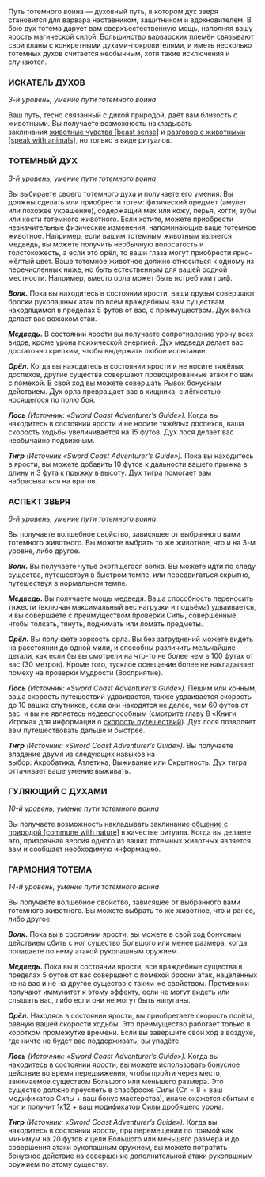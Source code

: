 Путь тотемного воина — духовный путь, в котором дух зверя становится для варвара наставником, защитником и вдохновителем. В бою дух тотема дарует вам сверхъестественную мощь, наполняя вашу ярость магической силой. Большинство варварских племён связывают свои кланы с конкретными духами-покровителями, и иметь несколько тотемных духов считается необычным, хотя такие исключения и случаются.

  

### ИСКАТЕЛЬ ДУХОВ

_3-й уровень, умение пути тотемного воина_

Ваш путь, тесно связанный с дикой природой, даёт вам близость с животными. Вы получаете возможность накладывать заклинания [животные чувства [beast sense]](https://dnd.su/spells/76-beast_sense/) и [разговор с животными [speak with animals]](https://dnd.su/spells/292-speak_with_animals/), но только в виде ритуалов.

  

### ТОТЕМНЫЙ ДУХ

_3-й уровень, умение пути тотемного воина_

Вы выбираете своего тотемного духа и получаете его умения. Вы должны сделать или приобрести тотем: физический предмет (амулет или похожее украшение), содержащий мех или кожу, перья, когти, зубы или кости тотемного животного. Если хотите, можете приобрести незначительные физические изменения, напоминающие ваше тотемное животное. Например, если вашим тотемным животным является медведь, вы можете получить необычную волосатость и толстокожесть, а если это орёл, то ваши глаза могут приобрести ярко-жёлтый цвет. Ваше тотемное животное должно относиться к одному из перечисленных ниже, но быть естественным для вашей родной местности. Например, вместо орла может быть ястреб или гриф.

**_Волк_.** Пока вы находитесь в состоянии ярости, ваши друзья совершают броски рукопашных атак по всем враждебным вам существам, находящимся в пределах 5 футов от вас, с преимуществом. Дух волка делает вас вожаком стаи.

**_Медведь_.** В состоянии ярости вы получаете сопротивление урону всех видов, кроме урона психической энергией. Дух медведя делает вас достаточно крепким, чтобы выдержать любое испытание.

**_Орёл_.** Когда вы находитесь в состоянии ярости и не носите тяжёлых доспехов, другие существа совершают провоцированные атаки по вам с помехой. В свой ход вы можете совершать Рывок бонусным действием. Дух орла превращает вас в хищника, с лёгкостью носящегося по полю боя.

**_Лось_** _(Источник: «Sword Coast Adventurer’s Guide»)._ Когда вы находитесь в состоянии ярости и не носите тяжёлых доспехов, ваша скорость ходьбы увеличивается на 15 футов. Дух лося делает вас необычайно подвижным.

_**Тигр**_ _(Источник «Sword Coast Adventurer’s Guide»)._ Пока вы находитесь в ярости, вы можете добавить 10 футов к дальности вашего прыжка в длину и 3 фута к прыжку в высоту. Дух тигра помогает вам набрасываться на врагов.

  

### АСПЕКТ ЗВЕРЯ

_6-й уровень, умение пути тотемного воина_

Вы получаете волшебное свойство, зависящее от выбранного вами тотемного животного. Вы можете выбрать то же животное, что и на 3-м уровне, либо другое.

**_Волк_.** Вы получаете чутьё охотящегося волка. Вы можете идти по следу существа, путешествуя в быстром темпе, или передвигаться скрытно, путешествуя в нормальном темпе.

**_Медведь_.** Вы получаете мощь медведя. Ваша способность переносить тяжести (включая максимальный вес нагрузки и подъёма) удваивается, и вы совершаете с преимуществом проверки Силы, совершённые, чтобы толкать, тянуть, поднимать или ломать предметы.

**_Орёл_.** Вы получаете зоркость орла. Вы без затруднений можете видеть на расстоянии до одной мили, и способны различить мельчайшие детали, как если бы вы смотрели на что-то не более чем в 100 футах от вас (30 метров). Кроме того, тусклое освещение более не накладывает помеху на проверки Мудрости (Восприятие).

_**Лось** (Источник: «Sword Coast Adventurer’s Guide»)._ Пешим или конным, ваша скорость путешествий удваивается, также удваивается скорость до 10 ваших спутников, если они находятся не далее, чем 60 футов от вас, и вы не являетесь недееспособным (смотрите главу 8 «Книги Игрока» для информации о [скорости путешествий](https://dnd.su/articles/mechanics/158-peremescheniya_i_pozitsiya_v_boju/)). Дух лося позволяет вам путешествовать дальше и быстрее.

_**Тигр** (Источник: «Sword Coast Adventurer’s Guide»)._ Вы получаете владение двумя из следующих навыков на выбор: Акробатика, Атлетика, Выживание или Скрытность. Дух тигра оттачивает ваше умение выживать.

  

### ГУЛЯЮЩИЙ С ДУХАМИ

_10-й уровень, умение пути тотемного воина_

Вы получаете возможность накладывать заклинание [общение с природой [commune with nature]](https://dnd.su/spells/199-commune_with_nature/) в качестве ритуала. Когда вы делаете это, призрачная версия одного из ваших тотемных животных является вам и сообщает необходимую информацию.

  

### ГАРМОНИЯ ТОТЕМА

_14-й уровень, умение пути тотемного воина_

Вы получаете волшебное свойство, зависящее от выбранного вами тотемного животного. Вы можете выбрать то же животное, что и ранее, либо другое.

**_Волк_.** Пока вы в состоянии ярости, вы можете в свой ход бонусным действием сбить с ног существо Большого или менее размера, когда попадаете по нему атакой рукопашным оружием.

**_Медведь_.** Пока вы в состоянии ярости, все враждебные существа в пределах 5 футов от вас совершают с помехой броски атак, нацеленных не на вас и не на другое существо с таким же свойством. Противники получают иммунитет к этому эффекту, если не могут видеть или слышать вас, либо если они не могут быть напуганы.

**_Орёл_.** Находясь в состоянии ярости, вы приобретаете скорость полёта, равную вашей скорости ходьбы. Это преимущество работает только в коротком промежутке времени. Если вы завершите свой ход в воздухе, где ничто не будет вас поддерживать, вы упадёте.

_**Лось** (Источник: «Sword Coast Adventurer’s Guide»)._ Когда вы находитесь в состоянии ярости, вы можете использовать бонусное действие во время передвижения, чтобы пройти через место, занимаемое существом Большого или меньшего размера. Это существо должно преуспеть в спасброске Силы (Сл = 8 + ваш модификатор Силы + ваш бонус мастерства), иначе окажется сбитым с ног и получит 1к12 + ваш модификатор Силы дробящего урона.

**_Тигр_** _(Источник: «Sword Coast Adventurer’s Guide»)._ Когда вы находитесь в состоянии ярости, при перемещении по прямой как минимум на 20 футов к цели Большого или меньшего размера и до совершения атаки рукопашным оружием, вы можете потратить бонусное действие на совершение дополнительной атаки рукопашным оружием по этому существу.